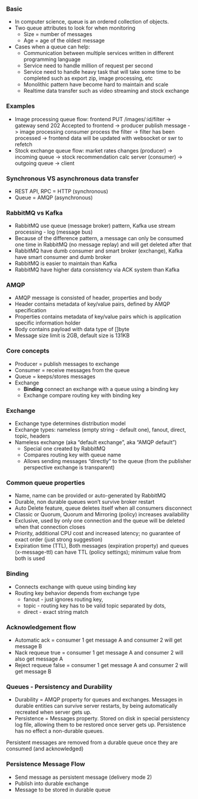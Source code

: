 ### Basic

- In computer science, queue is an ordered collection of objects.
- Two queue attributes to look for when monitoring
  - Size = number of messages
  - Age = age of the oldest message
- Cases when a queue can help:
  - Communication between multiple services written in different programming language
  - Service need to handle million of request per second
  - Service need to handle heavy task that will take some time to be completed such as export zip, image processing, etc
  - Monolithic pattern have become hard to maintain and scale
  - Realtime data transfer such as video streaming and stock exchange

### Examples

- Image processing queue flow: frontend PUT /images/:id/filter -> gateway send 202 Accepted to frontend -> producer publish message -> image processing consumer process the filter -> filter has been processed -> frontend data will be updated with websocket or swr to refetch
- Stock exchange queue flow: market rates changes (producer) -> incoming queue -> stock recommendation calc server (consumer) -> outgoing queue -> client

### Synchronous VS asynchronous data transfer

- REST API, RPC = HTTP (synchronous)
- Queue = AMQP (asynchronous)

### RabbitMQ vs Kafka

- RabbitMQ use queue (message broker) pattern, Kafka use stream processing - log (message bus)
- Because of the difference pattern, a message can only be consumed one time in RabbitMQ (no message replay) and will get deleted after that
- RabbitMQ have dumb consumer and smart broker (exchange), Kafka have smart consumer and dumb broker
- RabbitMQ is easier to maintain than Kafka
- RabbitMQ have higher data consistency via ACK system than Kafka

### AMQP

- AMQP message is consisted of header, properties and body
- Header contains metadata of key/value pairs, defined by AMQP specification
- Properties contains metadata of key/value pairs which is application specific information holder
- Body contains payload with data type of []byte
- Message size limit is 2GB, default size is 131KB

### Core concepts

- Producer = publish messages to exchange
- Consumer = receive messages from the queue
- Queue = keeps/stores messages
- Exchange
  - **Binding** connect an exchange with a queue using a binding key
  - Exchange compare routing key with binding key

### Exchange

- Exchange type determines distribution model
- Exchange types: nameless (empty string - default one), fanout,
  direct, topic, headers
- Nameless exchange (aka “default exchange”, aka “AMQP default”)
  - Special one created by RabbitMQ
  - Compares routing key with queue name
  - Allows sending messages “directly” to the queue (from the publisher
    perspective exchange is transparent)

### Common queue properties

- Name, name can be provided or auto-generated by RabbitMQ
- Durable, non durable queues won’t survive broker restart
- Auto Delete feature, queue deletes itself when all consumers disconnect
- Classic or Quorum, Quorum and Mirroring (policy) increases availability
- Exclusive, used by only one connection and the queue will be deleted when that connection closes
- Priority, additional CPU cost and increased latency; no guarantee of exact order (just strong suggestion)
- Expiration time (TTL), Both messages (expiration property) and queues (x-message-ttl) can have TTL (policy settings); minimum value from both is used

### Binding

- Connects exchange with queue using binding key
- Routing key behavior depends from exchange type
  - fanout - just ignores routing key,
  - topic - routing key has to be valid topic separated by dots,
  - direct - exact string match

### Acknowledgement flow

- Automatic ack = consumer 1 get message A and consumer 2 will get message B
- Nack requeue true = consumer 1 get message A and consumer 2 will also get message A
- Reject requeue false = consumer 1 get message A and consumer 2 will get message B

### Queues - Persistency and Durability

- Durability = AMQP property for queues and exchanges. Messages in durable entities can survive server restarts, by being automatically recreated when server gets up.
- Persistence = Messages property. Stored on disk in special persistency log file, allowing them to be restored once server gets up. Persistence has no effect a non-durable queues.

Persistent messages are removed from a durable queue once they are consumed (and acknowledged)

### Persistence Message Flow

- Send message as persistent message (delivery mode 2)
- Publish into durable exchange
- Message to be stored in durable queue
